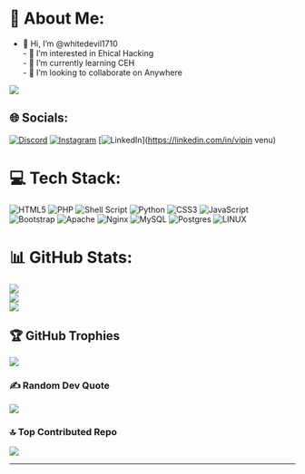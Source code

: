 # 💫 About Me:
- 👋 Hi, I’m @whitedevil1710<br>- 👀 I’m interested in Ehical Hacking<br>- 🌱 I’m currently learning CEH<br>- 💞️ I’m looking to collaborate on Anywhere<br>

[![](https://visitcount.itsvg.in/api?id=whitedevil1710&icon=5&color=0)](https://visitcount.itsvg.in)

## 🌐 Socials:
[![Discord](https://img.shields.io/badge/Discord-%237289DA.svg?logo=discord&logoColor=white)](https://discord.gg/VV#1708) [![Instagram](https://img.shields.io/badge/Instagram-%23E4405F.svg?logo=Instagram&logoColor=white)](https://instagram.com/__white_devil__17) [![LinkedIn](https://img.shields.io/badge/LinkedIn-%230077B5.svg?logo=linkedin&logoColor=white)](https://linkedin.com/in/vipin venu) 

# 💻 Tech Stack:
![HTML5](https://img.shields.io/badge/html5-%23E34F26.svg?style=for-the-badge&logo=html5&logoColor=white) ![PHP](https://img.shields.io/badge/php-%23777BB4.svg?style=for-the-badge&logo=php&logoColor=white) ![Shell Script](https://img.shields.io/badge/shell_script-%23121011.svg?style=for-the-badge&logo=gnu-bash&logoColor=white) ![Python](https://img.shields.io/badge/python-3670A0?style=for-the-badge&logo=python&logoColor=ffdd54) ![CSS3](https://img.shields.io/badge/css3-%231572B6.svg?style=for-the-badge&logo=css3&logoColor=white) ![JavaScript](https://img.shields.io/badge/javascript-%23323330.svg?style=for-the-badge&logo=javascript&logoColor=%23F7DF1E) ![Bootstrap](https://img.shields.io/badge/bootstrap-%23563D7C.svg?style=for-the-badge&logo=bootstrap&logoColor=white) ![Apache](https://img.shields.io/badge/apache-%23D42029.svg?style=for-the-badge&logo=apache&logoColor=white) ![Nginx](https://img.shields.io/badge/nginx-%23009639.svg?style=for-the-badge&logo=nginx&logoColor=white) ![MySQL](https://img.shields.io/badge/mysql-%2300f.svg?style=for-the-badge&logo=mysql&logoColor=white) ![Postgres](https://img.shields.io/badge/postgres-%23316192.svg?style=for-the-badge&logo=postgresql&logoColor=white) ![LINUX](https://img.shields.io/badge/Linux-FCC624?style=for-the-badge&logo=linux&logoColor=black)
# 📊 GitHub Stats:
![](https://github-readme-stats.vercel.app/api?username=whitedevil1710&theme=dark&hide_border=false&include_all_commits=true&count_private=true)<br/>
![](https://github-readme-streak-stats.herokuapp.com/?user=whitedevil1710&theme=dark&hide_border=false)<br/>
![](https://github-readme-stats.vercel.app/api/top-langs/?username=whitedevil1710&theme=dark&hide_border=false&include_all_commits=true&count_private=true&layout=compact)

## 🏆 GitHub Trophies
![](https://github-profile-trophy.vercel.app/?username=whitedevil1710&theme=radical&no-frame=false&no-bg=false&margin-w=4)

### ✍️ Random Dev Quote
![](https://quotes-github-readme.vercel.app/api?type=horizontal&theme=dark)

### 🔝 Top Contributed Repo
![](https://github-contributor-stats.vercel.app/api?username=whitedevil1710&limit=5&theme=dark&combine_all_yearly_contributions=true)

---
<!-- Proudly created with GPRM ( https://gprm.itsvg.in ) -->
